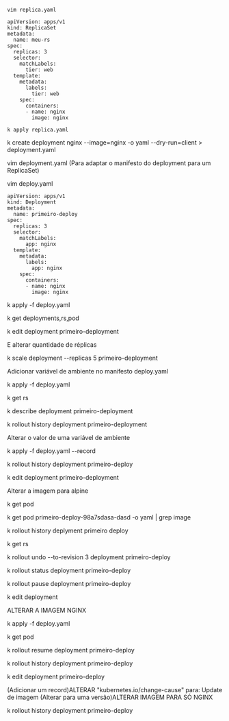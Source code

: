 ```
vim replica.yaml
```
```
apiVersion: apps/v1
kind: ReplicaSet
metadata:
  name: meu-rs
spec:
  replicas: 3
  selector:
    matchLabels:
      tier: web
  template:
    metadata:
      labels:
        tier: web
    spec: 
      containers:
      - name: nginx
        image: nginx
```
```
k apply replica.yaml
```
k create deployment nginx --image=nginx -o yaml --dry-run=client > deployment.yaml

vim deployment.yaml (Para adaptar o manifesto do deployment para um ReplicaSet)

vim deploy.yaml

```
apiVersion: apps/v1
kind: Deployment
metadata:
  name: primeiro-deploy
spec:
  replicas: 3
  selector:
    matchLabels:
      app: nginx
  template:
    metadata:
      labels:
        app: nginx
    spec:
      containers:
      - name: nginx
        image: nginx
```

k apply -f deploy.yaml

k get deployments,rs,pod

k edit deployment primeiro-deployment

E alterar quantidade de réplicas

k scale deployment --replicas 5 primeiro-deployment

Adicionar variável de ambiente no manifesto deploy.yaml

k apply -f deploy.yaml

k get rs

k describe deployment primeiro-deployment

k rollout history deployment primeiro-deployment

Alterar o valor de uma variável de ambiente 

k apply -f deploy.yaml --record

k rollout history deployment primeiro-deploy

k edit deployment primeiro-deployment

Alterar a imagem para alpine

k get pod

k get pod primeiro-deploy-98a7sdasa-dasd -o yaml | grep image

k rollout history deplyment primeiro deploy

k get rs

k rollout undo --to-revision 3 deployment primeiro-deploy

k rollout status deployment primeiro-deploy

k rollout pause deployment primeiro-deploy

k edit deployment 

ALTERAR A IMAGEM NGINX

k apply -f deploy.yaml

k get pod

k rollout resume deployment primeiro-deploy

k rollout history deployment primeiro-deploy

k edit deployment primeiro-deploy

(Adicionar um record)ALTERAR "kubernetes.io/change-cause" para: Update de imagem
(Alterar para uma versão)ALTERAR IMAGEM PARA SÓ NGINX

k rollout history deployment primeiro-deploy

